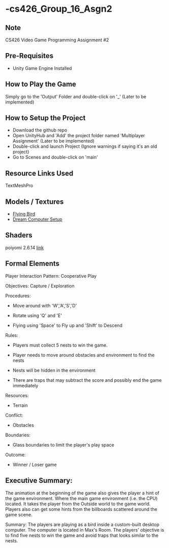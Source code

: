 # -cs426_Group_16_Asgn2

## Note
CS426 Video Game Programming Assignment #2

## Pre-Requisites
* Unity Game Engine Installed

## How to Play the Game
Simply go to the 'Output' Folder and double-click on '_' (Later to be implemented)

## How to Setup the Project
* Download the github repo
* Open UnityHub and 'Add' the project folder named 'Multiplayer Assignment' (Later to be implemented)
* Double-click and launch Project (Ignore warnings if saying it's an old project)
* Go to Scenes and double-click on 'main'

## Resource Links Used
TextMeshPro

## Models / Textures  
* [Flying Bird](https://sketchfab.com/3d-models/flying-bird-eb843194e06d429ebef7dd4aa7e265c1)
* [Dream Computer Setup](https://sketchfab.com/3d-models/dream-computer-setup-82f78bbaf2d34f01af854a52151dbf49)

## Shaders
poiyomi 2.6.14 [link](https://github.com/poiyomi/PoiyomiToonShader/tree/a636bf47daec2b967ec62dba94dd9d94197e1e26)

## Formal Elements
Player Interaction Pattern: Cooperative Play 

Objectives: Capture / Exploration

Procedures:

  - Move around with 'W','A','S','D'

  - Rotate using 'Q' and 'E'

  - Flying using 'Space' to Fly up and 'Shift' to Descend 

Rules: 

  - Players must collect 5 nests to win the game.

  - Player needs to move around obstacles and environment to find the nests

  - Nests will be hidden in the environment
  
  - There are traps that may subtract the score and possibly end the game immediately

Resources:

 - Terrain

Conflict:

 - Obstacles

Boundaries:
 - Glass boundaries to limit the player's play space
 
Outcome:
 - Winner / Loser game 
 
## Executive Summary:
The animation at the beginning of the game also gives the player a hint of the game environment. Where the main game environment (i.e. the CPU) located. It takes the player from the Outside world to the game world.
Players also can get some hints from the billboards scattered around the game scene. 
 
Summary:
 The players are playing as a bird inside a custom-built desktop computer. The computer is located in Max's Room.
 The players' objective is to find five nests to win the game and avoid traps that looks similar to the nests. 
